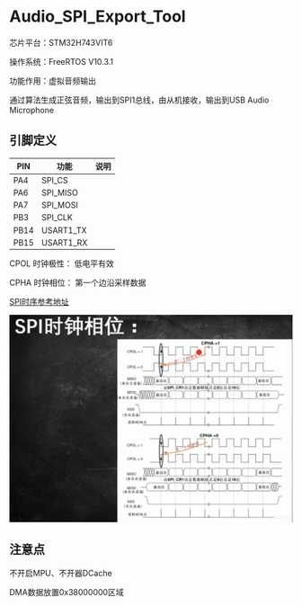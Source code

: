 # Audio_SPI_Export_Tool

芯片平台：STM32H743VIT6

操作系统：FreeRTOS V10.3.1

功能作用：虚拟音频输出

通过算法生成正弦音频，输出到SPI1总线，由从机接收，输出到USB Audio Microphone

## 引脚定义

| PIN  | 功能      | 说明 |
| ---- | --------- | ---- |
| PA4  | SPI_CS    |      |
| PA6  | SPI_MISO  |      |
| PA7  | SPI_MOSI  |      |
| PB3  | SPI_CLK   |      |
| PB14 | USART1_TX |      |
| PB15 | USART1_RX |      |

CPOL 时钟极性： 低电平有效

CPHA 时钟相位： 第一个边沿采样数据

[SPI时序参考地址](https://blog.csdn.net/weixin_42892101/article/details/90094710)

![img](README.image/watermark,type_ZmFuZ3poZW5naGVpdGk,shadow_10,text_aHR0cHM6Ly9ibG9nLmNzZG4ubmV0L3dlaXhpbl80Mjg5MjEwMQ==,size_16,color_FFFFFF,t_70.png)

## 注意点

不开启MPU、不开器DCache

DMA数据放置0x38000000区域

